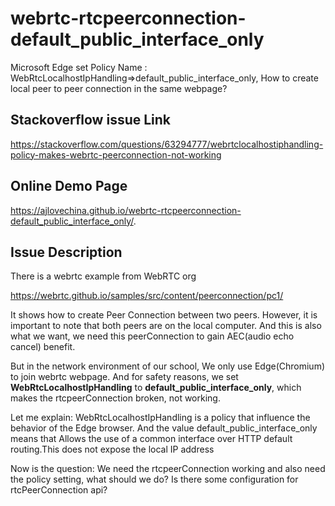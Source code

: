 # webrtc-rtcpeerconnection-default_public_interface_only
Microsoft Edge set Policy Name : WebRtcLocalhostIpHandling=>default_public_interface_only, How to create local peer to peer connection in the same webpage?


## Stackoverflow issue Link
https://stackoverflow.com/questions/63294777/webrtclocalhostiphandling-policy-makes-webrtc-peerconnection-not-working


## Online Demo Page
https://ajlovechina.github.io/webrtc-rtcpeerconnection-default_public_interface_only/.


## Issue Description

There is a webrtc example from WebRTC org

https://webrtc.github.io/samples/src/content/peerconnection/pc1/

It shows how to create Peer Connection between two peers. However, it is important to note that both peers are on the local computer. And this is also what we want, we need this peerConnection to gain AEC(audio echo cancel) benefit.

But in the network environment of our school, We only use Edge(Chromium) to join webrtc webpage. And for safety reasons, we set **WebRtcLocalhostIpHandling** to **default_public_interface_only**, which makes the rtcpeerConnection broken, not working.

Let me explain: WebRtcLocalhostIpHandling is a policy that influence the behavior of the Edge browser. And the value default_public_interface_only means that Allows the use of a common interface over HTTP default routing.This does not expose the local IP address

Now is the question: We need the rtcpeerConnection working and also need the policy setting, what should we do? Is there some configuration for rtcPeerConnection api?

